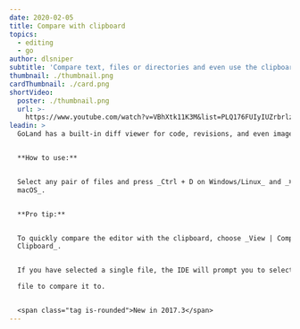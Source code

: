 ```yaml
---
date: 2020-02-05
title: Compare with clipboard
topics:
  - editing
  - go
author: dlsniper
subtitle: 'Compare text, files or directories and even use the clipboard contents'
thumbnail: ./thumbnail.png
cardThumbnail: ./card.png
shortVideo:
  poster: ./thumbnail.png
  url: >-
    https://www.youtube.com/watch?v=VBhXtk11K3M&list=PLQ176FUIyIUZrbrlz4AY1V8VzBJKZyVlW&index=12
leadin: >
  GoLand has a built-in diff viewer for code, revisions, and even images.


  **How to use:**


  Select any pair of files and press _Ctrl + D on Windows/Linux_ and _⌘ + D on
  macOS_.


  **Pro tip:**


  To quickly compare the editor with the clipboard, choose _View | Compare with
  Clipboard_.


  If you have selected a single file, the IDE will prompt you to select another

  file to compare it to.


  <span class="tag is-rounded">New in 2017.3</span>
---
```


